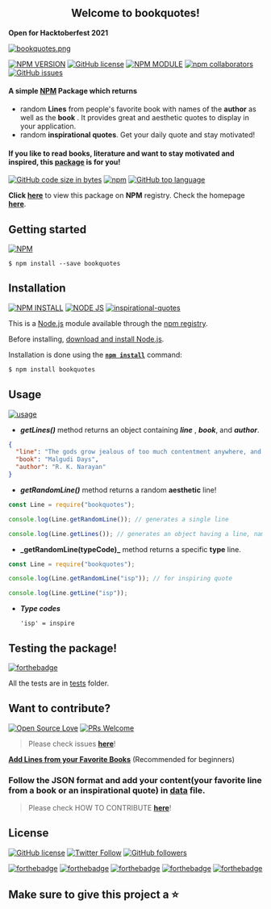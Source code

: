 <h2 align="center">  Welcome to bookquotes! </h2>

<strong>Open for Hacktoberfest 2021</strong>

[![bookquotes.png](https://i.postimg.cc/HsVBzfFy/bookquotes.png)](https://postimg.cc/ZCz8KDbb)

[![NPM VERSION](http://img.shields.io/npm/v/bookquotes.svg?style=flat&logo=npm)](https://www.npmjs.org/package/bookquotes) [![GitHub license](https://img.shields.io/github/license/Opentek-Org/bookquotes.svg?style=flat&logo=github)](https://github.com/Opentek-Org/bookquotes/blob/main/LICENSE) [![NPM MODULE](http://img.shields.io/badge/bookquotes-orange.svg?style=flat&logo=node.js)](https://github.com/Opentek-Org/bookquotes) [![npm collaborators](https://img.shields.io/npm/collaborators/bookquotes.svg?logo=npm)](https://www.npmjs.com/package/bookquotes) [![GitHub issues](https://img.shields.io/github/issues/Opentek-Org/bookquotes.svg?logo=github)](https://www.npmjs.com/package/bookquotes)

#### A simple [NPM](https://www.npmjs.com/package/bookquotes) Package which returns

- random **Lines** from people's favorite book with names of the **author** as well as the **book** . It provides great and aesthetic quotes to display in your application.
- random **inspirational quotes**. Get your daily quote and stay motivated!

#### If you like to read books, literature and want to stay motivated and inspired, this [package](https://opentek-org.github.io/bookquotes/) is for you!

[![GitHub code size in bytes](https://img.shields.io/github/languages/code-size/Opentek-Org/bookquotes.svg?logo=github&style=social)](https://www.npmjs.com/package/bookquotes) [![npm](https://img.shields.io/npm/dy/bookquotes.svg?logo=npm&style=social)](https://www.npmjs.com/package/bookquotes) [![GitHub top language](https://img.shields.io/github/languages/top/Opentek-Org/bookquotes.svg?logo=javascript&logoColor=yellow&style=social)]()

**Click [here](https://www.npmjs.com/package/bookquotes)** to view this package on **NPM** registry. Check the homepage **[here](https://opentek-org.github.io/bookquotes/)**.

## Getting started

[![NPM](https://nodei.co/npm/bookquotes.png?compact=true)](https://nodei.co/npm/bookquotes/)

```
$ npm install --save bookquotes
```

## Installation

[![NPM INSTALL](http://img.shields.io/badge/npm-install-blue.svg?style=flat&logo=npm)](https://docs.npmjs.com/getting-started/installing-npm-packages-locally) [![NODE JS](http://img.shields.io/badge/Node-JS-teal.svg?style=flat&logo=node.js)](https://nodejs.org/en/) [![inspirational-quotes](http://img.shields.io/badge/npm-bookquotes-red.svg?style=flat&logo=npm)](https://www.npmjs.com/package/inspirational-quotes)

This is a [Node.js](https://nodejs.org/en/) module available through the
[npm registry](https://www.npmjs.com/).

Before installing, [download and install Node.js](https://nodejs.org/en/download/).

Installation is done using the
**[`npm install`](https://docs.npmjs.com/getting-started/installing-npm-packages-locally)** command:

```bash
$ npm install bookquotes
```

## Usage

[![usage](https://forthebadge.com/images/badges/ctrl-c-ctrl-v.svg)](https://github.com/Opentek-Org/bookquotes/)

- **_getLines()_** method returns an object containing **_line_** , **_book_**, and **_author_**.

```json
{
  "line": "The gods grow jealous of too much contentment anywhere, and they show their displeasure all of a sudden.",
  "book": "Malgudi Days",
  "author": "R. K. Narayan"
}
```

- **_getRandomLine()_** method returns a random **aesthetic** line!

```js
const Line = require("bookquotes");

console.log(Line.getRandomLine()); // generates a single line

console.log(Line.getLines()); // generates an object having a line, name of book and author.
```

- **\_getRandomLine(**typeCode**)\_** method returns a specific **type** line.

```js
const Line = require("bookquotes");

console.log(Line.getRandomLine("isp")); // for inspiring quote

console.log(Line.getLine("isp"));
```

- **_Type codes_**

  ```
  'isp' = inspire
  ```

## Testing the package!

[![forthebadge](https://forthebadge.com/images/badges/works-on-my-machine.svg)](https://forthebadge.com)

All the tests are in [tests](https://github.com/Opentek-Org/bookquotes/tree/main/__tests__) folder.

## Want to contribute?

[![Open Source Love](https://badges.frapsoft.com/os/v2/open-source.svg?v=103)](https://github.com/vinitshahdeo) [![PRs Welcome](https://img.shields.io/badge/PRs-welcome-brightgreen.svg?style=flat&logo=github)](https://github.com/Opentek-Org/bookquotes/pulls)

> Please check issues **[here](https://github.com/Opentek-Org/bookquotes/issues)**!

**[Add Lines from your Favorite Books](https://github.com/Opentek-Org/bookquotes/issues/1)** (Recommended for beginners)

### Follow the JSON format and add your content(your favorite line from a book or an inspirational quote) in [data](https://github.com/Opentek-Org/bookquotes/tree/main/data) file.

> Please check HOW TO CONTRIBUTE **[here](CONTRIBUTING.md)**!

## License

[![GitHub license](https://img.shields.io/github/license/Opentek-Org/bookquotes.svg?style=social&logo=github)](https://github.com/Opentek-Org/bookquotes/blob/main/LICENSE) [![Twitter Follow](https://img.shields.io/twitter/follow/anirudhpandaaa.svg?style=social)](https://twitter.com/anirudhpandaaa) [![GitHub followers](https://img.shields.io/github/followers/AnirudhPanda.svg?label=Follow&style=social)](https://github.com/AnirudhPanda/)

[![forthebadge](https://forthebadge.com/images/badges/built-by-developers.svg)](https://forthebadge.com) [![forthebadge](https://forthebadge.com/images/badges/built-with-love.svg)](https://forthebadge.com) [![forthebadge](https://forthebadge.com/images/badges/made-with-javascript.svg)](https://forthebadge.com) [![forthebadge](https://forthebadge.com/images/badges/open-source.svg)](https://forthebadge.com) [![forthebadge](https://forthebadge.com/images/badges/powered-by-coffee.svg)](https://forthebadge.com)

## Make sure to give this project a ⭐